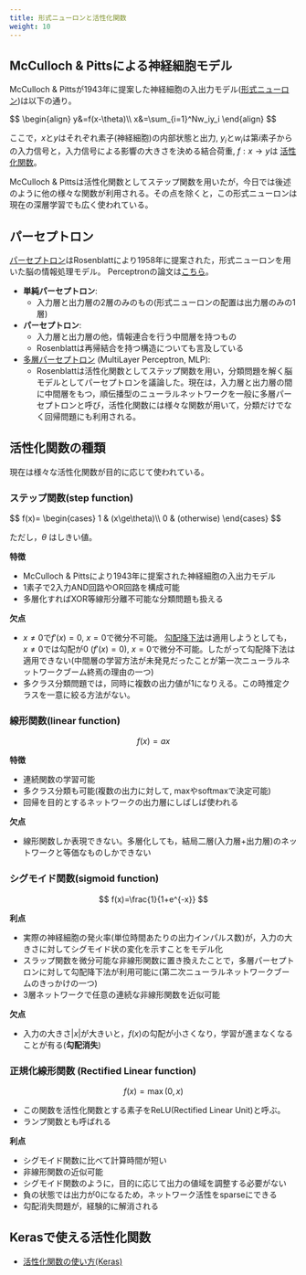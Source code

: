 ```yaml
---
title: 形式ニューロンと活性化関数
weight: 10
---
```


## McCulloch & Pittsによる神経細胞モデル

McCulloch & Pittsが1943年に提案した神経細胞の入出力モデル([形式ニューロン](https://ja.wikipedia.org/wiki/%E5%BD%A2%E5%BC%8F%E3%83%8B%E3%83%A5%E3%83%BC%E3%83%AD%E3%83%B3))は以下の通り。

<div>
$$
\begin{align}
y&=f(x-\theta)\\
x&=\sum_{i=1}^Nw_iy_i
\end{align}
$$
</div>

ここで，$x$と$y$はそれぞれ素子(神経細胞)の内部状態と出力,
$y_i$と$w_i$は第$i$素子からの入力信号と，入力信号による影響の大きさを決める結合荷重, $f:x\to y$は
[活性化関数](https://ja.wikipedia.org/wiki/%E6%B4%BB%E6%80%A7%E5%8C%96%E9%96%A2%E6%95%B0#%E7%B7%9A%E5%BD%A2%E7%B5%90%E5%90%88%EF%BC%88%E5%8D%98%E7%B4%94%E3%83%91%E3%83%BC%E3%82%BB%E3%83%97%E3%83%88%E3%83%AD%E3%83%B3%EF%BC%89)。

McCulloch & Pittsは活性化関数としてステップ関数を用いたが，今日では後述のように他の様々な関数が利用される。その点を除くと，この形式ニューロンは現在の深層学習でも広く使われている。

## パーセプトロン

[パーセプトロン](https://ja.wikipedia.org/wiki/%E3%83%91%E3%83%BC%E3%82%BB%E3%83%97%E3%83%88%E3%83%AD%E3%83%B3)はRosenblattにより1958年に提案された，形式ニューロンを用いた脳の情報処理モデル。
Perceptronの論文は[こちら](http://citeseerx.ist.psu.edu/viewdoc/download?doi=10.1.1.335.3398&rep=rep1&type=pdf)。

- **単純パーセプトロン**:
  - 入力層と出力層の2層のみのもの(形式ニューロンの配置は出力層のみの1層)
- **パーセプトロン**:
  - 入力層と出力層の他，情報連合を行う中間層を持つもの
  - Rosenblattは再帰結合を持つ構造についても言及している
- [多層パーセプトロン](https://ja.wikipedia.org/wiki/%E5%A4%9A%E5%B1%A4%E3%83%91%E3%83%BC%E3%82%BB%E3%83%97%E3%83%88%E3%83%AD%E3%83%B3) (MultiLayer Perceptron, MLP):
  - Rosenblattは活性化関数としてステップ関数を用い，分類問題を解く脳モデルとしてパーセプトロンを議論した。現在は，入力層と出力層の間に中間層をもつ，順伝播型のニューラルネットワークを一般に多層パーセプトロンと呼び，活性化関数には様々な関数が用いて，分類だけでなく回帰問題にも利用される。

## 活性化関数の種類

現在は様々な活性化関数が目的に応じて使われている。

### ステップ関数(step function)

<div>
$$
f(x)=
\begin{cases}
1 & (x\ge\theta)\\
0 & (otherwise)
\end{cases}
$$
</div>

ただし，$\theta$ はしきい値。

**特徴**
- McCulloch & Pittsにより1943年に提案された神経細胞の入出力モデル
- 1素子で2入力AND回路やOR回路を構成可能
- 多層化すればXOR等線形分離不可能な分類問題も扱える
<!-- - チューリングマシンと同等の計算能力をもつ-->

**欠点**
- $x\ne 0$で$f'(x)=0$, $x=0$で微分不可能。
[勾配降下法](../learning)は適用しようとしても，$x\ne 0$では勾配が0 ($f'(x)=0$), $x=0$で微分不可能。したがって勾配降下法は適用できない(中間層の学習方法が未発見だったことが第一次ニューラルネットワークブーム終焉の理由の一つ)  
- 多クラス分類問題では，同時に複数の出力値が1になりえる。この時推定クラスを一意に絞る方法がない。

### 線形関数(linear function)

$$
f(x)=ax
$$

**特徴**
- 連続関数の学習可能
- 多クラス分類も可能(複数の出力に対して, maxやsoftmaxで決定可能)
- 回帰を目的とするネットワークの出力層にしばしば使われる

**欠点**
- 線形関数しか表現できない。多層化しても，結局二層(入力層+出力層)のネットワークと等価なものしかできない


### シグモイド関数(sigmoid function)
$$
f(x)=\frac{1}{1+e^{-x}}
$$

**利点**
- 実際の神経細胞の発火率(単位時間あたりの出力インパルス数)が，入力の大きさに対してシグモイド状の変化を示すことをモデル化
- スラップ関数を微分可能な非線形関数に置き換えたことで，多層パーセプトロンに対して勾配降下法が利用可能に(第二次ニューラルネットワークブームのきっかけの一つ)
- 3層ネットワークで任意の連続な非線形関数を近似可能

**欠点**
- 入力の大きさ$|x|$が大きいと，$f(x)$の勾配が小さくなり，学習が進まなくなることが有る(**勾配消失**)

### 正規化線形関数 (Rectified Linear function)

$$
f(x) = \max(0,x)
$$

- この関数を活性化関数とする素子をReLU(Rectified Linear Unit)と呼ぶ。
- ランプ関数とも呼ばれる

**利点**
- シグモイド関数に比べて計算時間が短い
- 非線形関数の近似可能
- シグモイド関数のように，目的に応じて出力の値域を調整する必要がない
- 負の状態では出力が0になるため，ネットワーク活性をsparseにできる
- 勾配消失問題が，経験的に解消される

## Kerasで使える活性化関数

- [活性化関数の使い方(Keras)](https://keras.io/ja/activations/)
